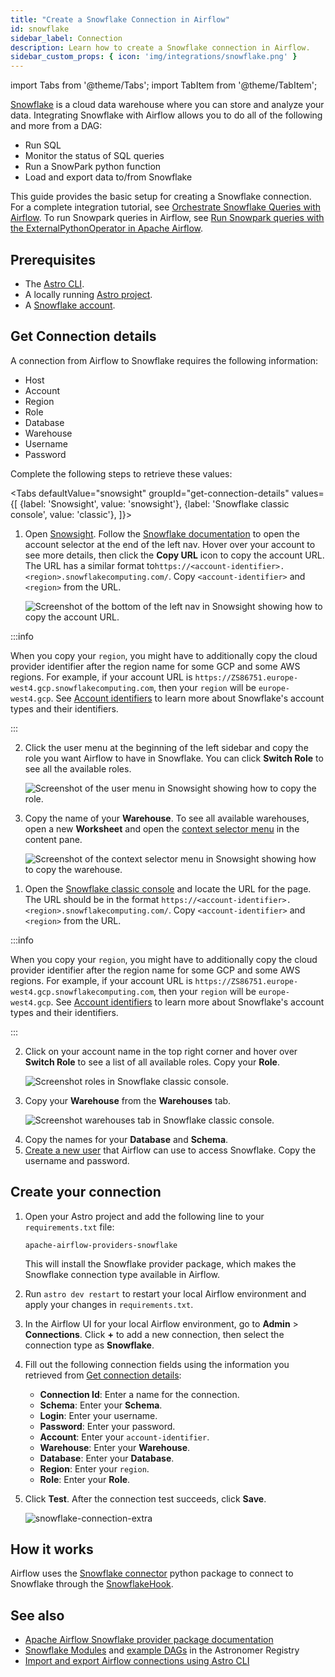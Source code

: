 ```yaml
---
title: "Create a Snowflake Connection in Airflow"
id: snowflake
sidebar_label: Connection
description: Learn how to create a Snowflake connection in Airflow.
sidebar_custom_props: { icon: 'img/integrations/snowflake.png' }
---
```


import Tabs from '@theme/Tabs';
import TabItem from '@theme/TabItem';

[Snowflake](https://www.snowflake.com/en/) is a cloud data warehouse where you can store and analyze your data. Integrating Snowflake with Airflow allows you to do all of the following and more from a DAG:

- Run SQL
- Monitor the status of SQL queries
- Run a SnowPark python function
- Load and export data to/from Snowflake

This guide provides the basic setup for creating a Snowflake connection. For a complete integration tutorial, see [Orchestrate Snowflake Queries with Airflow](airflow-snowflake.md). To run Snowpark queries in Airflow, see [Run Snowpark queries with the ExternalPythonOperator in Apache Airflow](external-python-operator.md).

## Prerequisites

- The [Astro CLI](https://docs.astronomer.io/astro/cli/overview).
- A locally running [Astro project](https://docs.astronomer.io/astro/cli/get-started-cli).
- A [Snowflake account](https://trial.snowflake.com/?owner=SPN-PID-365384).

## Get Connection details

A connection from Airflow to Snowflake requires the following information:

- Host
- Account
- Region
- Role
- Database
- Warehouse
- Username
- Password

Complete the following steps to retrieve these values:

<Tabs
    defaultValue="snowsight"
    groupId="get-connection-details"
    values={[
        {label: 'Snowsight', value: 'snowsight'},
        {label: 'Snowflake classic console', value: 'classic'},
    ]}>
<TabItem value="snowsight">

1. Open [Snowsight](https://docs.snowflake.com/en/user-guide/ui-snowsight). Follow the [Snowflake documentation](https://docs.snowflake.com/en/user-guide/ui-snowsight-gs#using-snowsight) to open the account selector at the end of the left nav. Hover over your account to see more details, then click the **Copy URL** icon to copy the account URL. The URL has a similar format to`https://<account-identifier>.<region>.snowflakecomputing.com/`. Copy `<account-identifier>` and `<region>` from the URL.

    ![Screenshot of the bottom of the left nav in Snowsight showing how to copy the account URL.](/img/tutorials/connections-snowflake_snowsight_url.png)

  :::info

  When you copy your `region`, you might have to additionally copy the cloud provider identifier after the region name for some GCP and some AWS regions. For example, if your account URL is `https://ZS86751.europe-west4.gcp.snowflakecomputing.com`, then your `region` will be `europe-west4.gcp`. See [Account identifiers](https://docs.snowflake.com/en/user-guide/admin-account-identifier) to learn more about Snowflake's account types and their identifiers.

  :::

2. Click the user menu at the beginning of the left sidebar and copy the role you want Airflow to have in Snowflake. You can click **Switch Role** to see all the available roles.

    ![Screenshot of the user menu in Snowsight showing how to copy the role.](/img/tutorials/connections-snowflake_snowsight_role.png)

3. Copy the name of your **Warehouse**. To see all available warehouses, open a new **Worksheet** and open the [context selector menu](https://docs.snowflake.com/en/user-guide/ui-snowsight-worksheets#change-the-session-context-for-a-worksheet) in the content pane. 

    ![Screenshot of the context selector menu in Snowsight showing how to copy the warehouse.](/img/tutorials/connections-snowflake_snowsight_warehouse.png)

</TabItem>

<TabItem value="classic">

1. Open the [Snowflake classic console](https://docs.snowflake.com/en/user-guide/ui-using) and locate the URL for the page. The URL should be in the format `https://<account-identifier>.<region>.snowflakecomputing.com/`. Copy `<account-identifier>` and `<region>` from the URL.

  :::info

  When you copy your `region`, you might have to additionally copy the cloud provider identifier after the region name for some GCP and some AWS regions. For example, if your account URL is `https://ZS86751.europe-west4.gcp.snowflakecomputing.com`, then your `region` will be `europe-west4.gcp`. See [Account identifiers](https://docs.snowflake.com/en/user-guide/admin-account-identifier) to learn more about Snowflake's account types and their identifiers.

  :::

2. Click on your account name in the top right corner and hover over **Switch Role** to see a list of all available roles. Copy your **Role**.

    ![Screenshot roles in Snowflake classic console.](/img/tutorials/connections-snowflake_classic_role.png)

3. Copy your **Warehouse** from the **Warehouses** tab.

    ![Screenshot warehouses tab in Snowflake classic console.](/img/tutorials/connections-snowflake_classic_warehouse_tab.png)

</TabItem>
</Tabs>

4. Copy the names for your **Database** and **Schema**.
5. [Create a new user](https://docs.snowflake.com/en/sql-reference/sql/create-user) that Airflow can use to access Snowflake. Copy the username and password.

## Create your connection

1. Open your Astro project and add the following line to your `requirements.txt` file:

    ```
    apache-airflow-providers-snowflake
    ```

    This will install the Snowflake provider package, which makes the Snowflake connection type available in Airflow.

2. Run `astro dev restart` to restart your local Airflow environment and apply your changes in `requirements.txt`.

3. In the Airflow UI for your local Airflow environment, go to **Admin** > **Connections**. Click **+** to add a new connection, then select the connection type as **Snowflake**.

4. Fill out the following connection fields using the information you retrieved from [Get connection details](#get-connection-details):

    - **Connection Id**: Enter a name for the connection.
    - **Schema**: Enter your **Schema**.
    - **Login**: Enter your username.
    - **Password**: Enter your password.
    - **Account**: Enter your `account-identifier`.
    - **Warehouse**: Enter your **Warehouse**.
    - **Database**: Enter your **Database**.
    - **Region**: Enter your `region`.
    - **Role**: Enter your **Role**.

5. Click **Test**. After the connection test succeeds, click **Save**.

    ![snowflake-connection-extra](/img/examples/connection-snowflake-aws.png)

## How it works

Airflow uses the [Snowflake connector](https://github.com/snowflakedb/snowflake-connector-python) python package to connect to Snowflake through the [SnowflakeHook](https://airflow.apache.org/docs/apache-airflow-providers-snowflake/stable/_api/airflow/providers/snowflake/hooks/snowflake/index.html).

## See also

- [Apache Airflow Snowflake provider package documentation](https://airflow.apache.org/docs/apache-airflow-providers-snowflake/stable/connections/snowflake.html)
- [Snowflake Modules](https://registry.astronomer.io/modules?limit=24&sorts=updatedAt%3Adesc&query=snowflake) and [example DAGs](https://registry.astronomer.io/dags?query=snowflake) in the Astronomer Registry
- [Import and export Airflow connections using Astro CLI](https://docs.astronomer.io/astro/import-export-connections-variables#using-the-astro-cli-local-environments-only)
